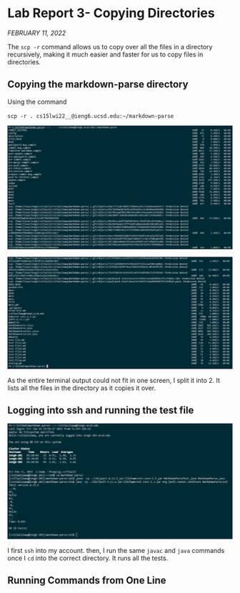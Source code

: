 # Lab Report 3- Copying Directories
*FEBRUARY 11, 2022*

The `scp -r` command allows us to copy over all the files in a directory recursively, making it much easier and faster for us to copy files in directories.

## Copying the markdown-parse directory

Using the command 

`scp -r . cs15lwi22__@ieng6.ucsd.edu:~/markdown-parse`


![Image](scp_1.PNG)

![Image](scp_2.PNG)

As the entire terminal output could not fit in one screen, I split it into 2. It lists all the files in the directory as it copies it over.

## Logging into ssh and running the test file


![Image](login_run.PNG)

I first `ssh` into my account. then, I run the same `javac` and `java` commands once I `cd` into the correct directory. It runs all the tests.

## Running Commands from One Line

